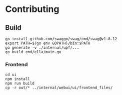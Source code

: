 # Contributing

## Build

```
go install github.com/swaggo/swag/cmd/swag@v1.8.12
export PATH=$(go env GOPATH)/bin:$PATH
go generate -v ./internal/upf/...
go build cmd/ella/main.go
```

### Frontend
```
cd ui
npm install
npm run build
cp -r out/* ../internal/webui/ui/frontend_files/
```